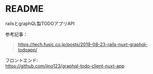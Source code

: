 # README

railsとgraphQL製TODOアプリAPI  

参考記事：  
> https://tech.fusic.co.jp/posts/2019-08-23-rails-nuxt-graphql-todoapp/

フロントエンド:  
https://github.com/iino123/graphql-todo-client-nuxt-app
